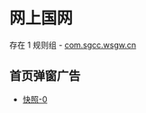 # 网上国网

存在 1 规则组 - [com.sgcc.wsgw.cn](/src/apps/com.sgcc.wsgw.cn.ts)

## 首页弹窗广告

- [快照-0](https://i.gkd.li/import/12745042)
